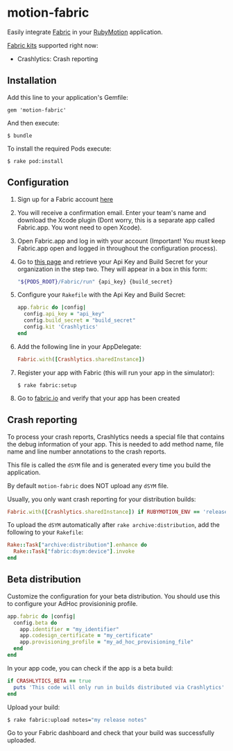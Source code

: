# motion-fabric

Easily integrate [Fabric](https://fabric.io) in your [RubyMotion](http://www.rubymotion.com) application.

[Fabric kits](https://fabric.io/kits) supported right now:

- Crashlytics: Crash reporting

## Installation

Add this line to your application's Gemfile:

    gem 'motion-fabric'

And then execute:

    $ bundle
    
To install the required Pods execute:

    $ rake pod:install
    
## Configuration

1. Sign up for a Fabric account [here](https://fabric.io/sign_up)
2. You will receive a confirmation email. Enter your team's name and download the Xcode plugin (Dont worry, this is a separate app called Fabric.app. You wont need to open Xcode).
3. Open Fabric.app and log in with your account (Important! You must keep Fabric.app open and logged in throughout the configuration process).
4. Go to [this page](https://fabric.io/kits/ios/crashlytics/install) and retrieve your Api Key and Build Secret for your organization in the step two. They will appear in a box in this form:

    ```bash
    "${PODS_ROOT}/Fabric/run" {api_key} {build_secret}
    ```
5. Configure your `Rakefile` with the Api Key and Build Secret:

    ```ruby
    app.fabric do |config|
      config.api_key = "api_key"
      config.build_secret = "build_secret"
      config.kit 'Crashlytics'
    end
    ```
6. Add the following line in your AppDelegate:

    ```ruby
    Fabric.with([Crashlytics.sharedInstance])
    ``` 
7. Register your app with Fabric (this will run your app in the simulator):

    ```
    $ rake fabric:setup
    ```
8. Go to [fabric.io](https://fabric.io) and verify that your app has been created


## Crash reporting

To process your crash reports, Crashlytics needs a special file that contains the debug information of your app. This is needed to add method name, file name and line number annotations to the crash reports.

This file is called the `dSYM` file and is generated every time you build the application.

By default `motion-fabric` does NOT upload any `dSYM` file.

Usually, you only want crash reporting for your distribution builds:

```ruby
Fabric.with([Crashlytics.sharedInstance]) if RUBYMOTION_ENV == 'release'
```

To upload the `dSYM` automatically after `rake archive:distribution`, add the following to your `Rakefile`:

```ruby
Rake::Task["archive:distribution"].enhance do
  Rake::Task["fabric:dsym:device"].invoke
end
```

## Beta distribution

Customize the configuration for your beta distribution. You should use this to
configure your AdHoc provisioninig profile.

```ruby
app.fabric do |config|
  config.beta do
    app.identifier = "my_identifier"
    app.codesign_certificate = "my_certificate"
    app.provisioning_profile = "my_ad_hoc_provisioning_file"
  end
end
```

In your app code, you can check if the app is a beta build:

```ruby
if CRASHLYTICS_BETA == true
  puts 'This code will only run in builds distributed via Crashlytics'
end
```

Upload your build:

```bash
$ rake fabric:upload notes="my release notes"
```

Go to your Fabric dashboard and check that your build was successfully uploaded.
